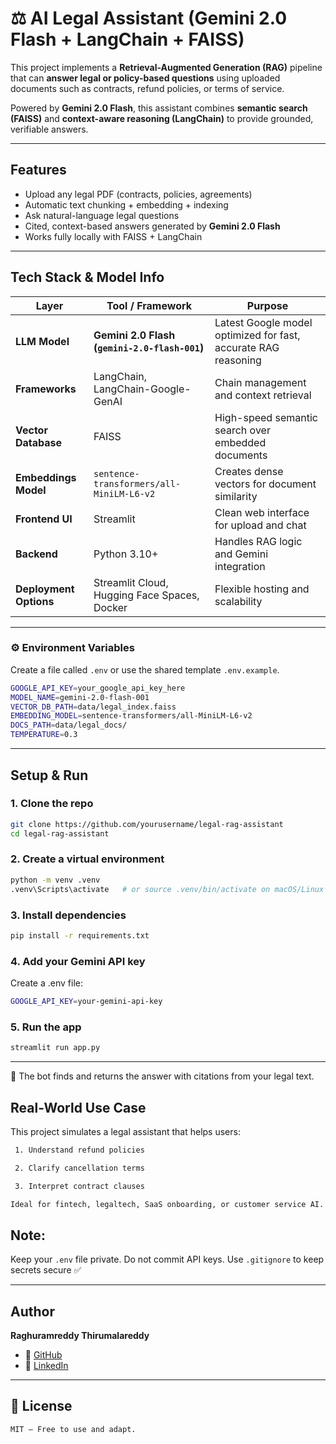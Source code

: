 # ⚖️ AI Legal Assistant (Gemini 2.0 Flash + LangChain + FAISS)

This project implements a **Retrieval-Augmented Generation (RAG)** pipeline that can **answer legal or policy-based questions** using uploaded documents such as contracts, refund policies, or terms of service.

Powered by **Gemini 2.0 Flash**, this assistant combines **semantic search (FAISS)** and **context-aware reasoning (LangChain)** to provide grounded, verifiable answers.

---

##  Features
-  Upload any legal PDF (contracts, policies, agreements)  
-  Automatic text chunking + embedding + indexing  
-  Ask natural-language legal questions  
-  Cited, context-based answers generated by **Gemini 2.0 Flash**  
-  Works fully locally with FAISS + LangChain  

---

##  Tech Stack & Model Info

| Layer | Tool / Framework | Purpose |
|-------|------------------|----------|
| **LLM Model** | **Gemini 2.0 Flash (`gemini-2.0-flash-001`)** | Latest Google model optimized for fast, accurate RAG reasoning |
| **Frameworks** | LangChain, LangChain-Google-GenAI | Chain management and context retrieval |
| **Vector Database** | FAISS | High-speed semantic search over embedded documents |
| **Embeddings Model** | `sentence-transformers/all-MiniLM-L6-v2` | Creates dense vectors for document similarity |
| **Frontend UI** | Streamlit | Clean web interface for upload and chat |
| **Backend** | Python 3.10+ | Handles RAG logic and Gemini integration |
| **Deployment Options** | Streamlit Cloud, Hugging Face Spaces, Docker | Flexible hosting and scalability |

---

### ⚙️ Environment Variables

Create a file called `.env` or use the shared template `.env.example`.

```bash
GOOGLE_API_KEY=your_google_api_key_here
MODEL_NAME=gemini-2.0-flash-001
VECTOR_DB_PATH=data/legal_index.faiss
EMBEDDING_MODEL=sentence-transformers/all-MiniLM-L6-v2
DOCS_PATH=data/legal_docs/
TEMPERATURE=0.3
```

---

##  Setup & Run

### 1. Clone the repo

```bash
git clone https://github.com/yourusername/legal-rag-assistant
cd legal-rag-assistant
```

### 2. Create a virtual environment

```bash
python -m venv .venv
.venv\Scripts\activate   # or source .venv/bin/activate on macOS/Linux
```

### 3. Install dependencies
```bash
pip install -r requirements.txt
```
### 4. Add your Gemini API key
Create a .env file:
```bash
GOOGLE_API_KEY=your-gemini-api-key
```
### 5. Run the app
```bash
streamlit run app.py
```

---



🔁 The bot finds and returns the answer with citations from your legal text.

## Real-World Use Case
This project simulates a legal assistant that helps users:
```bash
 1. Understand refund policies

 2. Clarify cancellation terms

 3. Interpret contract clauses

Ideal for fintech, legaltech, SaaS onboarding, or customer service AI.
```
## Note:

Keep your `.env` file private. Do not commit API keys. Use `.gitignore` to keep secrets secure ✅

---

##  Author

**Raghuramreddy Thirumalareddy**

- 🔗 [GitHub](https://github.com/RaghuramReddy9)
- 💼 [LinkedIn](https://www.linkedin.com/in/raghuramreddy-ai)

---

## 📎 License
```bash
MIT — Free to use and adapt.
```




